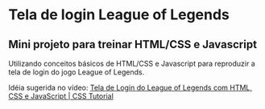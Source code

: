 # Tela de login League of Legends
## Mini projeto para treinar HTML/CSS e Javascript 

Utilizando conceitos básicos de HTML/CSS e Javascript para reproduzir a tela de login do jogo League of Legends.

Idéia sugerida no vídeo: [Tela de Login do League of Legends com HTML, CSS e JavaScript | CSS Tutorial](https://youtu.be/tyVvNj-UvxM)
